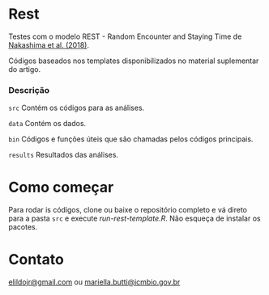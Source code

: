 # Rest
Testes com o modelo REST - Random Encounter and Staying Time de [Nakashima et al.  (2018)](https://besjournals.onlinelibrary.wiley.com/doi/full/10.1111/1365-2664.13059).

Códigos baseados nos templates disponibilizados no material suplementar do artigo.


### Descrição
```src``` Contém os códigos para as análises.

```data``` Contém os dados. 

```bin``` Códigos e funções úteis que são chamadas pelos códigos principais.

```results``` Resultados das análises.


# Como começar 
Para rodar is códigos, clone ou baixe o repositório completo e vá direto para a pasta ```src``` e execute *run-rest-template.R*. Não esqueça de instalar os pacotes.


# Contato
<elildojr@gmail.com> ou <mariella.butti@icmbio.gov.br>
